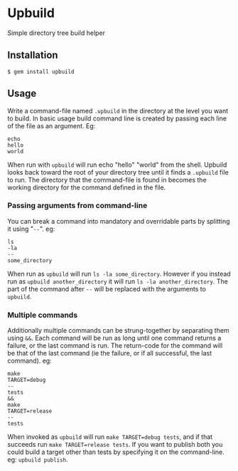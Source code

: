 # Upbuild

Simple directory tree build helper

## Installation

    $ gem install upbuild

## Usage

Write a command-file named `.upbuild` in the directory at the level you
want to build.  In basic usage build command line is created by
passing each line of the file as an argument.  Eg:

    echo
    hello
    world

When run with `upbuild` will run echo "hello" "world" from the shell.
Upbuild looks back toward the root of your directory tree until it
finds a `.upbuild` file to run.  The directory that the command-file
is found in becomes the working directory for the command defined in
the file.

### Passing arguments from command-line

You can break a command into mandatory and overridable parts by
splitting it using "`--`".  eg:

    ls
    -la
    --
    some_directory

When run as `upbuild` will run `ls -la some_directory`.  However if
you instead run as `upbuild another_directory` it will run `ls -la
another_directory`.  The part of the command after `--` will be
replaced with the arguments to `upbuild`.

### Multiple commands

Additionally multiple commands can be strung-together by separating
them using `&&`.  Each command will be run as long until one command
returns a failure, or the last command is run.  The return-code for
the command will be that of the last command (ie the failure, or if
all successful, the last command).  eg:

    make
    TARGET=debug
    --
    tests
    &&
    make
    TARGET=release
    --
    tests

When invoked as `upbuild` will run `make TARGET=debug tests`, and if
that succeeds run `make TARGET=release tests`.  If you want to publish
both you could build a target other than tests by specifying it on the
command-line.  eg: `upbuild publish`.